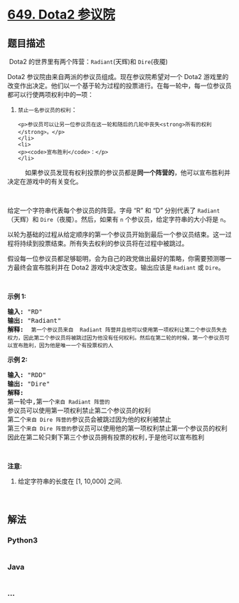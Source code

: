 # [649. Dota2 参议院](https://leetcode-cn.com/problems/dota2-senate)

## 题目描述
<!-- 这里写题目描述 -->
<p>&nbsp;Dota2 的世界里有两个阵营：<code>Radiant</code>(天辉)和&nbsp;<code>Dire</code>(夜魇)</p>

<p>Dota2 参议院由来自两派的参议员组成。现在参议院希望对一个 Dota2 游戏里的改变作出决定。他们以一个基于轮为过程的投票进行。在每一轮中，每一位参议员都可以行使两项权利中的<code><strong>一</strong></code>项：</p>

<ol>
	<li>
	<p><code>禁止一名参议员的权利</code>：</p>

	<p>参议员可以让另一位参议员在这一轮和随后的几轮中丧失<strong>所有的权利</strong>。</p>
	</li>
	<li>
	<p><code>宣布胜利</code>：</p>
	</li>
</ol>

<p>&nbsp; &nbsp; &nbsp; &nbsp; &nbsp; 如果参议员发现有权利投票的参议员都是<strong>同一个阵营的</strong>，他可以宣布胜利并决定在游戏中的有关变化。</p>

<p>&nbsp;</p>

<p>给定一个字符串代表每个参议员的阵营。字母 &ldquo;R&rdquo; 和 &ldquo;D&rdquo; 分别代表了&nbsp;<code>Radiant</code>（天辉）和&nbsp;<code>Dire</code>（夜魇）。然后，如果有 <code>n</code> 个参议员，给定字符串的大小将是&nbsp;<code>n</code>。</p>

<p>以轮为基础的过程从给定顺序的第一个参议员开始到最后一个参议员结束。这一过程将持续到投票结束。所有失去权利的参议员将在过程中被跳过。</p>

<p>假设每一位参议员都足够聪明，会为自己的政党做出最好的策略，你需要预测哪一方最终会宣布胜利并在 Dota2 游戏中决定改变。输出应该是&nbsp;<code>Radiant</code>&nbsp;或&nbsp;<code>Dire</code>。</p>

<p>&nbsp;</p>

<p><strong>示例 1:</strong></p>

<pre><strong>输入:</strong> &quot;RD&quot;
<strong>输出:</strong> &quot;Radiant&quot;
<strong>解释:  </strong><code>第一个参议员来自  Radiant 阵营并且他可以使用第一项权利让第二个参议员失去权力，因此第二个参议员将被跳过因为他没有任何权利。然后在第二轮的时候，第一个参议员可以宣布胜利，因为他是唯一一个有投票权的人</code>
</pre>

<p><strong>示例 2:</strong></p>

<pre><strong>输入:</strong> &quot;RDD&quot;
<strong>输出:</strong> &quot;Dire&quot;
<strong>解释:</strong> 
第一轮中,第一个<code>来自 Radiant 阵营的</code>参议员可以使用第一项权利禁止第二个参议员的权利
第二个<code>来自 Dire 阵营的</code>参议员会被跳过因为他的权利被禁止
第三个<code>来自 Dire 阵营的</code>参议员可以使用他的第一项权利禁止第一个参议员的权利
因此在第二轮只剩下第三个参议员拥有投票的权利,于是他可以宣布胜利
</pre>

<p>&nbsp;</p>

<p><strong>注意:</strong></p>

<ol>
	<li>给定字符串的长度在 [1, 10,000] 之间.</li>
</ol>

<p>&nbsp;</p>



## 解法
<!-- 这里可写通用的实现逻辑 -->


<!-- tabs:start -->

### **Python3**
<!-- 这里可写当前语言的特殊实现逻辑 -->

```python

```

### **Java**
<!-- 这里可写当前语言的特殊实现逻辑 -->

```java

```

### **...**
```

```

<!-- tabs:end -->